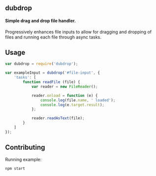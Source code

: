 ## dubdrop

#### Simple drag and drop file handler.

Progressively enhances file inputs to allow for dragging and dropping of files and running 
each file through async tasks.

## Usage

```js
var dubdrop = require('dubdrop');

var exampleInput = dubdrop('#file-input', {
    'tasks': [
        function readFile (file) {
            var reader = new FileReader();

            reader.onload = function (e) {
                console.log(file.name, ' loaded');
                console.log(e.target.result);
            };

            reader.readAsText(file);
        }
    ]
});
```

## Contributing

Running example:

```
npm start
```
